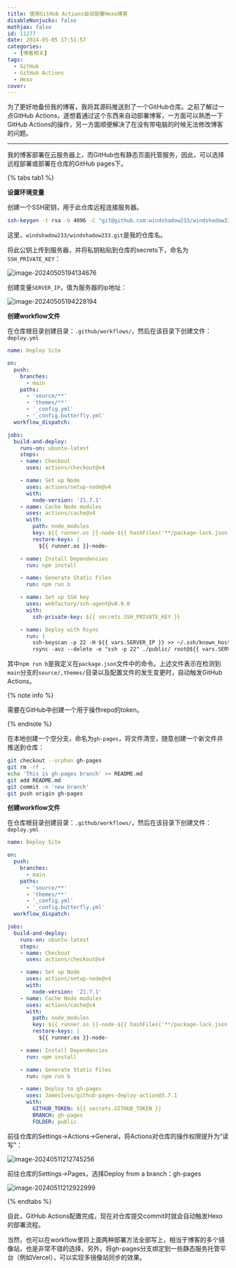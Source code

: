 ```yaml
---
title: 使用GitHub Actions自动部署Hexo博客
disableNunjucks: false
mathjax: false
id: 11277
date: 2024-05-05 17:51:57
categories:
  - [博客相关]
tags:
  - GitHub
  - GitHub Actions
  - Hexo
cover:
---
```


为了更好地备份我的博客，我将其源码推送到了一个GitHub仓库。之前了解过一点GitHub Actions，遂想着通过这个东西来自动部署博客，一方面可以熟悉一下GitHub Actions的操作，另一方面顺便解决了在没有带电脑的时候无法修改博客的问题。

---

我的博客部署在云服务器上，而GitHub也有静态页面托管服务，因此，可以选择远程部署或部署在仓库的GitHub pages下。

{% tabs tab1 %}

<!-- tab 部署到云服务器 -->

**设置环境变量**

创建一个SSH密钥，用于此仓库远程连接服务器。

```bash
ssh-keygen -t rsa -b 4096 -C "git@github.com:windshadow233/windshadow233.git"
```

这里，`windshadow233/windshadow233.git`是我的仓库名。

将此公钥上传到服务器，并将私钥粘贴到仓库的secrets下，命名为`SSH_PRIVATE_KEY`：

![image-20240505194134676](https://fastly.jsdelivr.net/gh/windshadow233/BlogStorage@files/png/5ad4b9aae071cf3ea297ddc88713fd76.png)

创建变量`SERVER_IP`，值为服务器的ip地址：

![image-20240505194228194](https://fastly.jsdelivr.net/gh/windshadow233/BlogStorage@files/png/3f3d7454c0b67a312900b0610169c95c.png)

**创建workflow文件**

在仓库根目录创建目录：`.github/workflows/`，然后在该目录下创建文件：`deploy.yml`

```yaml
name: Deploy Site

on:
  push:
    branches:
      - main
    paths:
      - 'source/**'
      - 'themes/**'
      - '_config.yml'
      - '_config.butterfly.yml'
  workflow_dispatch:

jobs:
  build-and-deploy:
    runs-on: ubuntu-latest
    steps:
    - name: Checkout
      uses: actions/checkout@v4

    - name: Set up Node
      uses: actions/setup-node@v4
      with:
        node-version: '21.7.1'
    - name: Cache Node modules
      uses: actions/cache@v4
      with:
        path: node_modules
        key: ${{ runner.os }}-node-${{ hashFiles('**/package-lock.json') }}
        restore-keys: |
          ${{ runner.os }}-node-

    - name: Install Dependencies
      run: npm install

    - name: Generate Static Files
      run: npm run b

    - name: Set up SSH key
      uses: webfactory/ssh-agent@v0.9.0
      with:
        ssh-private-key: ${{ secrets.SSH_PRIVATE_KEY }}

    - name: Deploy with Rsync
      run: |
        ssh-keyscan -p 22 -H ${{ vars.SERVER_IP }} >> ~/.ssh/known_hosts
        rsync -avz --delete -e "ssh -p 22" ./public/ root@${{ vars.SERVER_IP }}:/var/www/blog/
```

其中`npm run b`是我定义在`package.json`文件中的命令。上述文件表示在检测到`main`分支的`source/,themes/`目录以及配置文件的发生变更时，自动触发GitHub Actions。

<!-- endtab -->

<!-- tab 部署到GitHub Pages -->

{% note info %}

需要在GitHub中创建一个用于操作repo的token。

{% endnote %}

在本地创建一个空分支，命名为`gh-pages`，将文件清空，随意创建一个新文件并推送到仓库：

```bash
git checkout --orphan gh-pages
git rm -rf .
echo 'This is gh-pages branch' >> README.md
git add README.md
git commit -m 'new branch'
git push origin gh-pages
```

**创建workflow文件**

在仓库根目录创建目录：`.github/workflows/`，然后在该目录下创建文件：`deploy.yml`

```yaml
name: Deploy Site

on:
  push:
    branches:
      - main
    paths:
      - 'source/**'
      - 'themes/**'
      - '_config.yml'
      - '_config.butterfly.yml'
  workflow_dispatch:

jobs:
  build-and-deploy:
    runs-on: ubuntu-latest
    steps:
    - name: Checkout
      uses: actions/checkout@v4

    - name: Set up Node
      uses: actions/setup-node@v4
      with:
        node-version: '21.7.1'
    - name: Cache Node modules
      uses: actions/cache@v4
      with:
        path: node_modules
        key: ${{ runner.os }}-node-${{ hashFiles('**/package-lock.json') }}
        restore-keys: |
          ${{ runner.os }}-node-

    - name: Install Dependencies
      run: npm install

    - name: Generate Static Files
      run: npm run b

    - name: Deploy to gh-pages
      uses: JamesIves/github-pages-deploy-action@3.7.1
      with:
        GITHUB_TOKEN: ${{ secrets.GITHUB_TOKEN }}
        BRANCH: gh-pages
        FOLDER: public
```

前往仓库的Settings->Actions->General，将Actions对仓库的操作权限提升为“读写”：

![image-20240511212745256](https://fastly.jsdelivr.net/gh/windshadow233/BlogStorage@files/png/1c8afeb2c1182591a1387f9e8037fe2d.png)

前往仓库的Settings->Pages，选择Deploy from a branch：gh-pages

![image-20240511212922999](https://fastly.jsdelivr.net/gh/windshadow233/BlogStorage@files/png/0613199a3fd57618c142deb5d26ae671.png)

<!-- endtab -->

{% endtabs %}

自此，GitHub Actions配置完成，现在对仓库提交commit时就会自动触发Hexo的部署流程。

当然，也可以在workflow里将上面两种部署方法全部写上，相当于博客的多个镜像站，也是非常不错的选择，另外，将gh-pages分支绑定到一些静态服务托管平台（例如Vercel），可以实现多镜像站同步的效果。
